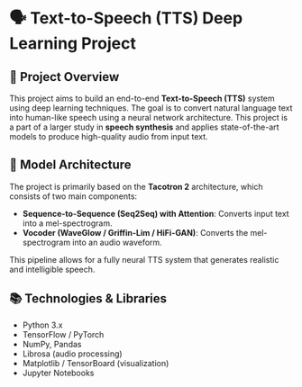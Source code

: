 # 🗣️ Text-to-Speech (TTS) Deep Learning Project

## 🎯 Project Overview

This project aims to build an end-to-end **Text-to-Speech (TTS)** system using deep learning techniques. The goal is to convert natural language text into human-like speech using a neural network architecture. This project is a part of a larger study in **speech synthesis** and applies state-of-the-art models to produce high-quality audio from input text.

## 🧠 Model Architecture

The project is primarily based on the **Tacotron 2** architecture, which consists of two main components:

- **Sequence-to-Sequence (Seq2Seq) with Attention**: Converts input text into a mel-spectrogram.
- **Vocoder (WaveGlow / Griffin-Lim / HiFi-GAN)**: Converts the mel-spectrogram into an audio waveform.

This pipeline allows for a fully neural TTS system that generates realistic and intelligible speech.

## 📚 Technologies & Libraries

- Python 3.x
- TensorFlow / PyTorch
- NumPy, Pandas
- Librosa (audio processing)
- Matplotlib / TensorBoard (visualization)
- Jupyter Notebooks
  
